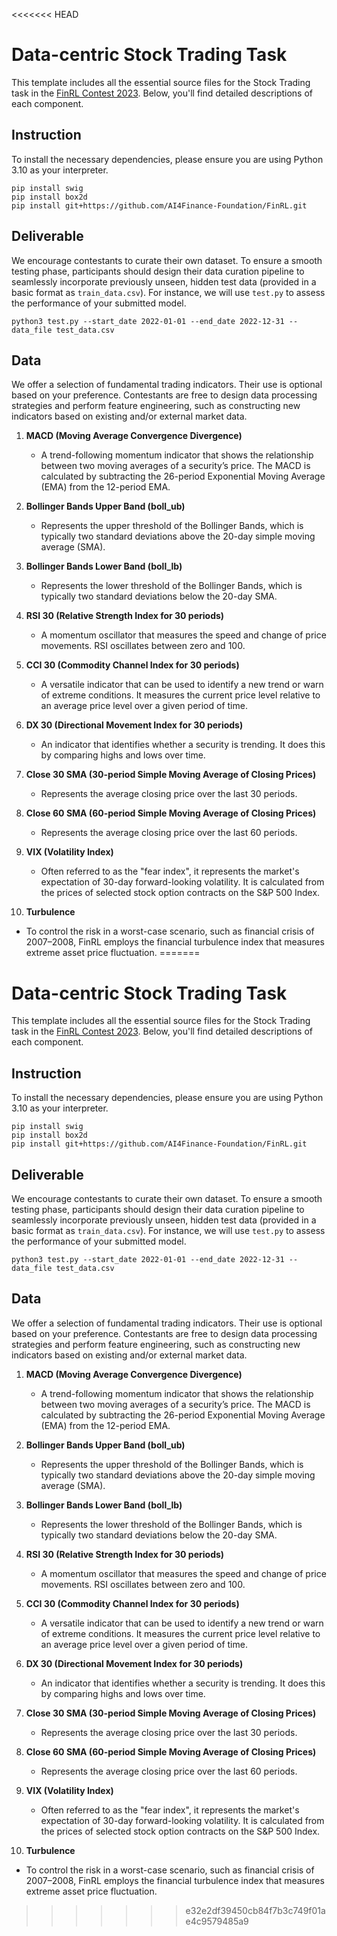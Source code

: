<<<<<<< HEAD
# Data-centric Stock Trading Task
This template includes all the essential source files for the Stock Trading task in the [FinRL Contest 2023](https://open-finance-lab.github.io/finrl-contest.github.io/). Below, you'll find detailed descriptions of each component.

## Instruction
To install the necessary dependencies, please ensure you are using Python 3.10 as your interpreter.
```
pip install swig
pip install box2d
pip install git+https://github.com/AI4Finance-Foundation/FinRL.git
```

## Deliverable
We encourage contestants to curate their own dataset. To ensure a smooth testing phase, participants should design their data curation pipeline to seamlessly incorporate previously unseen, hidden test data (provided in a basic format as `train_data.csv`). For instance, we will use `test.py` to assess the performance of your submitted model.

```
python3 test.py --start_date 2022-01-01 --end_date 2022-12-31 --data_file test_data.csv
```

## Data

We offer a selection of fundamental trading indicators. Their use is optional based on your preference. Contestants are free to design data processing strategies and perform feature engineering, such as constructing new indicators based on existing and/or external market data.

1. **MACD (Moving Average Convergence Divergence)**
   - A trend-following momentum indicator that shows the relationship between two moving averages of a security’s price. The MACD is calculated by subtracting the 26-period Exponential Moving Average (EMA) from the 12-period EMA.

2. **Bollinger Bands Upper Band (boll_ub)**
   - Represents the upper threshold of the Bollinger Bands, which is typically two standard deviations above the 20-day simple moving average (SMA).

3. **Bollinger Bands Lower Band (boll_lb)**
   - Represents the lower threshold of the Bollinger Bands, which is typically two standard deviations below the 20-day SMA.

4. **RSI 30 (Relative Strength Index for 30 periods)**
   - A momentum oscillator that measures the speed and change of price movements. RSI oscillates between zero and 100.

5. **CCI 30 (Commodity Channel Index for 30 periods)**
   - A versatile indicator that can be used to identify a new trend or warn of extreme conditions. It measures the current price level relative to an average price level over a given period of time.

6. **DX 30 (Directional Movement Index for 30 periods)**
   - An indicator that identifies whether a security is trending. It does this by comparing highs and lows over time.

7. **Close 30 SMA (30-period Simple Moving Average of Closing Prices)**
   - Represents the average closing price over the last 30 periods.

8. **Close 60 SMA (60-period Simple Moving Average of Closing Prices)**
   - Represents the average closing price over the last 60 periods.

9. **VIX (Volatility Index)**
   - Often referred to as the "fear index", it represents the market's expectation of 30-day forward-looking volatility. It is calculated from the prices of selected stock option contracts on the S&P 500 Index.

10. **Turbulence**
   - To control the risk in a worst-case scenario, such as financial crisis of 2007–2008, FinRL employs the financial turbulence index that measures extreme asset price fluctuation.
=======
# Data-centric Stock Trading Task
This template includes all the essential source files for the Stock Trading task in the [FinRL Contest 2023](https://open-finance-lab.github.io/finrl-contest.github.io/). Below, you'll find detailed descriptions of each component.

## Instruction
To install the necessary dependencies, please ensure you are using Python 3.10 as your interpreter.
```
pip install swig
pip install box2d
pip install git+https://github.com/AI4Finance-Foundation/FinRL.git
```

## Deliverable
We encourage contestants to curate their own dataset. To ensure a smooth testing phase, participants should design their data curation pipeline to seamlessly incorporate previously unseen, hidden test data (provided in a basic format as `train_data.csv`). For instance, we will use `test.py` to assess the performance of your submitted model.

```
python3 test.py --start_date 2022-01-01 --end_date 2022-12-31 --data_file test_data.csv
```

## Data

We offer a selection of fundamental trading indicators. Their use is optional based on your preference. Contestants are free to design data processing strategies and perform feature engineering, such as constructing new indicators based on existing and/or external market data.

1. **MACD (Moving Average Convergence Divergence)**
   - A trend-following momentum indicator that shows the relationship between two moving averages of a security’s price. The MACD is calculated by subtracting the 26-period Exponential Moving Average (EMA) from the 12-period EMA.

2. **Bollinger Bands Upper Band (boll_ub)**
   - Represents the upper threshold of the Bollinger Bands, which is typically two standard deviations above the 20-day simple moving average (SMA).

3. **Bollinger Bands Lower Band (boll_lb)**
   - Represents the lower threshold of the Bollinger Bands, which is typically two standard deviations below the 20-day SMA.

4. **RSI 30 (Relative Strength Index for 30 periods)**
   - A momentum oscillator that measures the speed and change of price movements. RSI oscillates between zero and 100.

5. **CCI 30 (Commodity Channel Index for 30 periods)**
   - A versatile indicator that can be used to identify a new trend or warn of extreme conditions. It measures the current price level relative to an average price level over a given period of time.

6. **DX 30 (Directional Movement Index for 30 periods)**
   - An indicator that identifies whether a security is trending. It does this by comparing highs and lows over time.

7. **Close 30 SMA (30-period Simple Moving Average of Closing Prices)**
   - Represents the average closing price over the last 30 periods.

8. **Close 60 SMA (60-period Simple Moving Average of Closing Prices)**
   - Represents the average closing price over the last 60 periods.

9. **VIX (Volatility Index)**
   - Often referred to as the "fear index", it represents the market's expectation of 30-day forward-looking volatility. It is calculated from the prices of selected stock option contracts on the S&P 500 Index.

10. **Turbulence**
   - To control the risk in a worst-case scenario, such as financial crisis of 2007–2008, FinRL employs the financial turbulence index that measures extreme asset price fluctuation.
>>>>>>> e32e2df39450cb84f7b3c749f01ae4c9579485a9

